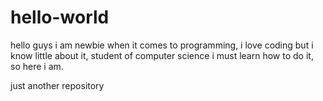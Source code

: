 # hello-world

hello guys 
i am newbie when it comes to programming, i love coding but i know little about it, student of computer science i must 
learn how to do it, so here i am. 

just another repository
